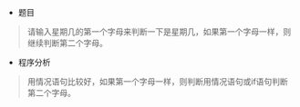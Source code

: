 * 题目
>请输入星期几的第一个字母来判断一下是星期几，如果第一个字母一样，则继续判断第二个字母。

* 程序分析
>用情况语句比较好，如果第一个字母一样，则判断用情况语句或if语句判断第二个字母。
